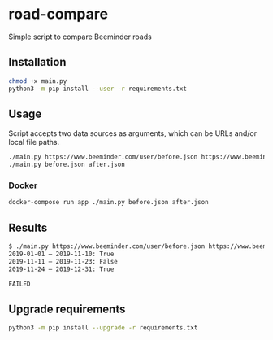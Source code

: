 # road-compare

Simple script to compare Beeminder roads

## Installation

```bash
chmod +x main.py
python3 -m pip install --user -r requirements.txt
```

## Usage

Script accepts two data sources as arguments, which can be URLs and/or local file paths.

```bash
./main.py https://www.beeminder.com/user/before.json https://www.beeminder.com/user/after.json
./main.py before.json after.json
```

### Docker

```bash
docker-compose run app ./main.py before.json after.json
```

## Results

```bash
$ ./main.py https://www.beeminder.com/user/before.json https://www.beeminder.com/user/after.json
2019-01-01 – 2019-11-10: True
2019-11-11 – 2019-11-23: False
2019-11-24 – 2019-12-31: True

FAILED
```

## Upgrade requirements

```bash
python3 -m pip install --upgrade -r requirements.txt
```